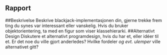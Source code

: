 Rapport
--------------------------------

##Beskrivelse
Beskrive blackjack-implementasjonen din, gjerne trekke frem ting du synes var interessant eller vanskelig. Hvis du bruker objektorientering, ta med en figur som viser klassehierarki.
##Alternativt Design
Diskutere et alternativt programdesign, hvis du har et, eller idéer til et. Er det noe du ville gjort anderledes? Hvilke fordeler *og evt. ulemper* ville alternativet gitt?

